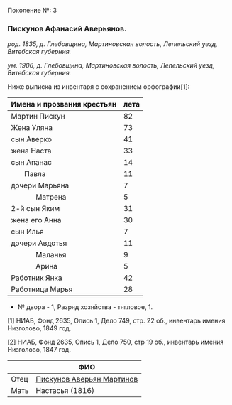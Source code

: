 Поколение №: 3

### Пискунов Афанасий Аверьянов.

_род. 1835, д. Глебовщина, Мартиновская волость, Лепельский уезд, Витебская губерния._

_ум. 1906, д. Глебовщина, Мартиновская волость, Лепельский уезд, Витебская губерния._

Ниже выписка из инвентаря с сохранением орфографии[1]:

| Имена и прозвания крестьян                                                       | лета |
|----------------------------------------------------------------------------------|------|
| Мартин Пискун                                                                    | 82   |
| Жена Уляна                                                                       | 73   |
| cын Аверко                                                                       | 41   |
| жена Наста                                                                       | 33   |
| сын Апанас                                                                       | 14   |
| &nbsp;&nbsp;&nbsp;&nbsp;&nbsp;&nbsp; Павла                                       | 11   |
| дочери Марьяна                                                                   | 7    |
| &nbsp;&nbsp;&nbsp;&nbsp;&nbsp;&nbsp;&nbsp;&nbsp;&nbsp;&nbsp;&nbsp;&nbsp; Матрена | 5    |
| 2-й сын Яким                                                                     | 31   |
| жена его Анна                                                                    | 30   |
| сын Илья                                                                         | 7    |
| дочери Авдотья                                                                   | 11   |
| &nbsp;&nbsp;&nbsp;&nbsp;&nbsp;&nbsp;&nbsp;&nbsp;&nbsp;&nbsp;&nbsp;&nbsp; Маланья | 9    |
| &nbsp;&nbsp;&nbsp;&nbsp;&nbsp;&nbsp;&nbsp;&nbsp;&nbsp;&nbsp;&nbsp;&nbsp; Арина   | 5    |
| Работник Янка                                                                    | 42   |
| Работница Марья                                                                  | 28   |

 * № двора - 1, Разряд хозяйства - тягловое, 1.

[1] НИАБ, Фонд 2635, Опись 1, Дело 749, стр. 22 об., инвентарь имения Низголово, 1849 год.

[2] НИАБ, Фонд 2635, Опись 1, Дело 750, стр 19 об., инвентарь имения Низголово, 1847 год.


|   | ФИО                                                                 |
|----------|---------------------------------------------------------------------|
| Отец     | [Пискунов Аверьян Мартинов](/ancestors/2-Пискунов-Аверьян-Мартинов) |
| Мать     | Настасья (1816)                                                     |
